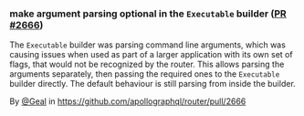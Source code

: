 ### make argument parsing optional in the `Executable` builder ([PR #2666](https://github.com/apollographql/router/pull/2666))

The `Executable` builder was parsing command line arguments, which was causing issues when used as part of a larger application with its own set of flags, that would not be recognized by the router. This allows parsing the arguments separately, then passing the required ones to the `Executable` builder directly. The default behaviour is still parsing from inside the builder.

By [@Geal](https://github.com/Geal) in https://github.com/apollographql/router/pull/2666